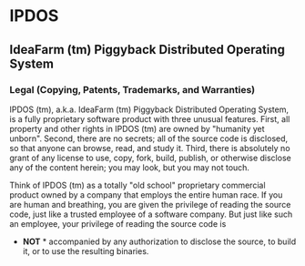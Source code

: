 # IPDOS

## IdeaFarm (tm) Piggyback Distributed Operating System

### Legal (Copying, Patents, Trademarks, and Warranties)

IPDOS (tm), a.k.a. IdeaFarm (tm) Piggyback Distributed Operating System, is a fully proprietary software product with three unusual features.
First, all property and other rights in IPDOS (tm) are owned by "humanity yet unborn".
Second, there are no secrets; all of the source code is disclosed, so that anyone can browse, read, and study it.
Third, there is absolutely no grant of any license to use, copy, fork, build, publish, or otherwise disclose any of the content herein; you may look, but you may not touch.

Think of IPDOS (tm) as a totally "old school" proprietary commercial product owned by a company that employs the entire human race.
If you are human and breathing, you are given the privilege of reading the source code, just like a trusted employee of a software company.
But just like such an employee, your privilege of reading the source code is
* **NOT** *
accompanied by any authorization to disclose the source, to build it, or to use the resulting binaries.

